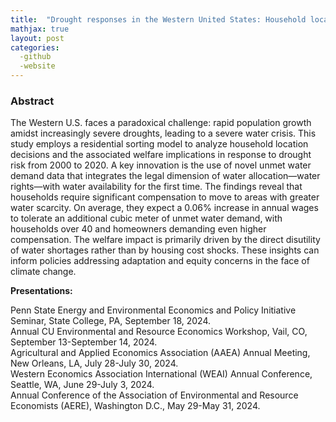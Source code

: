 ```yaml
---
title:  "Drought responses in the Western United States: Household location choice and housing market feedback (Job market paper)"
mathjax: true
layout: post
categories: 
  -github
  -website
---
```


### Abstract
The Western U.S. faces a paradoxical challenge: rapid population growth amidst increasingly severe droughts, leading to a severe water crisis. This study employs a residential sorting model to analyze household location decisions and the associated welfare implications in response to drought risk from 2000 to 2020. A key innovation is the use of novel unmet water demand data that integrates the legal dimension of water allocation—water rights—with water availability for the first time. The findings reveal that households require significant compensation to move to areas with greater water scarcity. On average, they expect a 0.06% increase in annual wages to tolerate an additional cubic meter of unmet water demand, with households over 40 and homeowners demanding even higher compensation. The welfare impact is primarily driven by the direct disutility of water shortages rather than by housing cost shocks. These insights can inform policies addressing adaptation and equity concerns in the face of climate change.

**Presentations:**   

Penn State Energy and Environmental Economics and Policy Initiative Seminar, State College, PA, September 18, 2024.  
Annual CU Environmental and Resource Economics Workshop, Vail, CO, September 13-September 14, 2024.  
Agricultural and Applied Economics Association (AAEA) Annual Meeting, New Orleans, LA, July 28-July 30, 2024.  
Western Economics Association International (WEAI) Annual Conference, Seattle, WA, June 29-July 3, 2024.  
Annual Conference of the Association of Environmental and Resource Economists (AERE), Washington D.C., May 29-May 31, 2024.  
  
  
